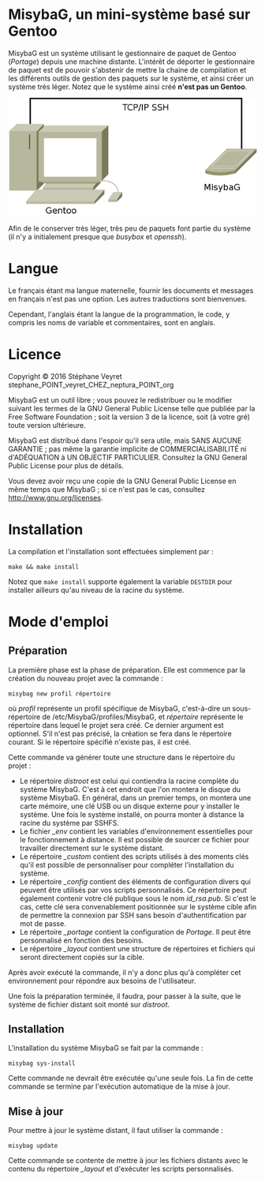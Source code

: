 # MisybaG, un mini-système basé sur Gentoo

MisybaG est un système utilisant le gestionnaire de paquet de Gentoo (*Portage*) depuis une machine distante. L'intérêt de déporter le gestionnaire de paquet est de pouvoir s'abstenir de mettre la chaine de compilation et les différents outils de gestion des paquets sur le système, et ainsi créer un système très léger. Notez que le système ainsi créé **n'est pas un Gentoo**.

![Principe de MisybaG](../principle.png "Principe")

Afin de le conserver très léger, très peu de paquets font partie du système (il n'y a initialement presque que *busybox* et *openssh*).

# Langue

Le français étant ma langue maternelle, fournir les documents et messages en français n'est pas une option. Les autres traductions sont bienvenues.

Cependant, l'anglais étant la langue de la programmation, le code, y compris les noms de variable et commentaires, sont en anglais.

# Licence

Copyright © 2016 Stéphane Veyret stephane_POINT_veyret_CHEZ_neptura_POINT_org

MisybaG est un outil libre ; vous pouvez le redistribuer ou le modifier suivant les termes de la GNU General Public License telle que publiée par la Free Software Foundation ; soit la version 3 de la licence, soit (à votre gré) toute version ultérieure.

MisybaG est distribué dans l'espoir qu'il sera utile, mais SANS AUCUNE GARANTIE ; pas même la garantie implicite de COMMERCIALISABILITÉ ni d'ADÉQUATION à UN OBJECTIF PARTICULIER. Consultez la GNU General Public License pour plus de détails.

Vous devez avoir reçu une copie de la GNU General Public License en même temps que MisybaG ; si ce n'est pas le cas, consultez http://www.gnu.org/licenses.

# Installation

La compilation et l'installation sont effectuées simplement par :

    make && make install

Notez que `make install` supporte également la variable `DESTDIR` pour installer ailleurs qu'au niveau de la racine du système.

# Mode d'emploi

## Préparation

La première phase est la phase de préparation. Elle est commence par la création du nouveau projet avec la commande :

    misybag new profil répertoire

où *profil* représente un profil spécifique de MisybaG, c'est-à-dire un sous-répertoire de /etc/MisybaG/profiles/MisybaG, et *répertoire* représente le répertoire dans lequel le projet sera créé. Ce dernier argument est optionnel. S'il n'est pas précisé, la création se fera dans le répertoire courant. Si le répertoire spécifié n'existe pas, il est créé.

Cette commande va générer toute une structure dans le répertoire du projet :

* Le répertoire *distroot* est celui qui contiendra la racine complète du système MisybaG. C'est à cet endroit que l'on montera le disque du système MisybaG. En général, dans un premier temps, on montera une carte mémoire, une clé USB ou un disque externe pour y installer le système. Une fois le système installé, on pourra monter à distance la racine du système par SSHFS.
* Le fichier *_env* contient les variables d'environnement essentielles pour le fonctionnement à distance. Il est possible de sourcer ce fichier pour travailler directement sur le système distant.
* Le répertoire *_custom* contient des scripts utilisés à des moments clés qu'il est possible de personnaliser pour compléter l'installation du système.
* Le répertoire *_config* contient des éléments de configuration divers qui peuvent être utilisés par vos scripts personnalisés. Ce répertoire peut également contenir votre clé publique sous le nom *id_rsa.pub*. Si c'est le cas, cette clé sera convenablement positionnée sur le système cible afin de permettre la connexion par SSH sans besoin d'authentification par mot de passe.
* Le répertoire *_portage* contient la configuration de *Portage*. Il peut être personnalisé en fonction des besoins.
* Le répertoire *_layout* contient une structure de répertoires et fichiers qui seront directement copiés sur la cible.

Après avoir exécuté la commande, il n'y a donc plus qu'à compléter cet environnement pour répondre aux besoins de l'utilisateur.

Une fois la préparation terminée, il faudra, pour passer à la suite, que le système de fichier distant soit monté sur *distroot*.

## Installation

L'installation du système MisybaG se fait par la commande :

    misybag sys-install

Cette commande ne devrait être exécutée qu'une seule fois. La fin de cette commande se termine par l'exécution automatique de la mise à jour.

## Mise à jour

Pour mettre à jour le système distant, il faut utiliser la commande :

    misybag update

Cette commande se contente de mettre à jour les fichiers distants avec le contenu du répertoire *_layout* et d'exécuter les scripts personnalisés.
